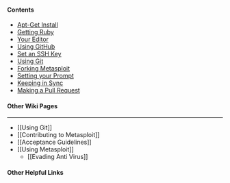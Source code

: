 #### Contents
* [Apt-Get Install](#apt)
* [Getting Ruby](#rvm)
* [Your Editor](#editor)
* [Using GitHub](#github)
* [Set an SSH Key](#ssh)
* [Using Git](#git)
* [Forking Metasploit](#fork)
* [Setting your Prompt](#prompt)
* [Keeping in Sync](#sync)
* [Making a Pull Request](#pull)

#### Other Wiki Pages
-------------
* [[Using Git]]
* [[Contributing to Metasploit]]
* [[Acceptance Guidelines]]
* [[Using Metasploit]]
  * [[Evading Anti Virus]]

#### Other Helpful Links

